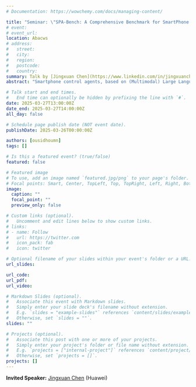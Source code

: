 ```yaml
---
# Documentation: https://wowchemy.com/docs/managing-content/

title: "Seminar: \"SPA-Bench: A Comprehensive Benchmark for SmartPhone Agent Evaluation\""
# event:
# event_url:
location: Abacws
# address:
#   street:
#   city:
#   region:
#   postcode:
#   country:
summary: Talk by [Jingxuan Chen](https://www.linkedin.com/in/jingxuanchen916/) (Huawei)
abstract: "Smartphone control agents, based on (Multimodal) Large Language Models, operate smartphones in a human-like manner by observing the screen and performing actions such as tapping or typing. These agents hold great promise for assisting users with everyday tasks, from setting alarms to booking hotels. In this talk, I will present SPA-Bench, our newly proposed benchmark for systematic smartphone agent evaluation, accepted as an ICLR 2025 Spotlight. SPA-Bench supports agent interaction with Android devices across a wide range of realistic tasks in both English and Chinese, and features a scalable, automated evaluation pipeline. I will share insights from evaluating eleven existing trending agents and discuss how SPA-Bench helps identify their strengths and limitations, offering a foundation for future research and real-world deployment."

# Talk start and end times.
#   End time can optionally be hidden by prefixing the line with `#`.
date: 2025-03-27T13:00:00Z
date_end: 2025-03-27T14:00:00Z
all_day: false

# Schedule page publish date (NOT event date).
publishDate: 2025-03-26T00:00:00Z

authors: [ousidhoumn]
tags: []

# Is this a featured event? (true/false)
featured: false

# Featured image
# To use, add an image named `featured.jpg/png` to your page's folder. 
# Focal points: Smart, Center, TopLeft, Top, TopRight, Left, Right, BottomLeft, Bottom, BottomRight.
image:
  caption: ""
  focal_point: ""
  preview_only: false

# Custom links (optional).
#   Uncomment and edit lines below to show custom links.
# links:
# - name: Follow
#   url: https://twitter.com
#   icon_pack: fab
#   icon: twitter

# Optional filename of your slides within your event's folder or a URL.
url_slides:

url_code:
url_pdf:
url_video:

# Markdown Slides (optional).
#   Associate this event with Markdown slides.
#   Simply enter your slide deck's filename without extension.
#   E.g. `slides = "example-slides"` references `content/slides/example-slides.md`.
#   Otherwise, set `slides = ""`.
slides: ""

# Projects (optional).
#   Associate this post with one or more of your projects.
#   Simply enter your project's folder or file name without extension.
#   E.g. `projects = ["internal-project"]` references `content/project/deep-learning/index.md`.
#   Otherwise, set `projects = []`.
projects: []
---
```


**Invited Speaker:** [Jingxuan Chen](https://www.linkedin.com/in/jingxuanchen916/) (Huawei)
